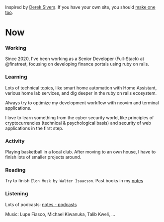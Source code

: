 Inspired by [Derek Sivers](https://sive.rs/nowff). If you have your own site, you should [make one
too](https://nownownow.com/about).

# Now

### Working

Since 2020, I've been working as a Senior Developer (Full-Stack) at @finstreet, focusing on developing finance portals using ruby on rails.

### Learning

Lots of technical topics, like smart home automation with Home Assistant, various home lab services, and dig deeper in the ruby on rails ecosystem.

Always try to optimize my development workflow with neovim and terminal
applications.

I love to learn something from the cyber security world, like principles of
cryptocurrencies (technical & psychological basis) and security of web applications in the first step.

### Activity

Playing basketball in a local club. After moving to an own house, I have to
finish lots of smaller projects around.

### Reading

Try to finish `Elon Musk by Walter Isaacson`. Past books in my [notes](https://notes.vogt.dev/personal/input/books.html)

### Listening

Lots of podcasts: [notes - podcasts](https://notes.vogt.dev/personal/input/podcasts.html)

Music: Lupe Fiasco, Michael Kiwanuka, Talib Kweli, ...

